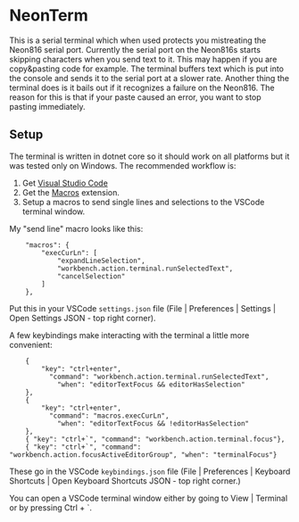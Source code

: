 # NeonTerm

This is a serial terminal which when used protects you mistreating the Neon816 serial port. Currently the serial port on the Neon816s
starts skipping characters when you send text to it. This may happen if you are copy&pasting code for example. The terminal buffers 
text which is put into the console and sends it to the serial port at a slower rate. Another thing the terminal does is it bails out
if it recognizes a failure on the Neon816. The reason for this is that if your paste caused an error, you want to stop pasting 
immediately.

## Setup
The terminal is written in dotnet core so it should work on all platforms but it was tested only on Windows. The recommended workflow
is:
1. Get [Visual Studio Code](https://code.visualstudio.com/)
2. Get the [Macros](https://marketplace.visualstudio.com/items?itemName=geddski.macros) extension.
3. Setup a macros to send single lines and selections to the VSCode terminal window.

My "send line" macro looks like this:

```
    "macros": {
        "execCurLn": [
            "expandLineSelection",
            "workbench.action.terminal.runSelectedText",
            "cancelSelection"
        ]
    },
```

Put this in your VSCode `settings.json` file (File | Preferences | Settings | Open Settings JSON - top right corner).

A few keybindings make interacting with the terminal a little more convenient:

```
    {
        "key": "ctrl+enter",
          "command": "workbench.action.terminal.runSelectedText",
            "when": "editorTextFocus && editorHasSelection"
    },
    {
        "key": "ctrl+enter",
          "command": "macros.execCurLn",
            "when": "editorTextFocus && !editorHasSelection"
    },
    { "key": "ctrl+`", "command": "workbench.action.terminal.focus"},
    { "key": "ctrl+`", "command": "workbench.action.focusActiveEditorGroup", "when": "terminalFocus"}
```

These go in the VSCode `keybindings.json` file (File | Preferences | Keyboard Shortcuts | Open Keyboard Shortcuts JSON - top right corner.)

You can open a VSCode terminal window either by going to View | Terminal or by pressing Ctrl + `.